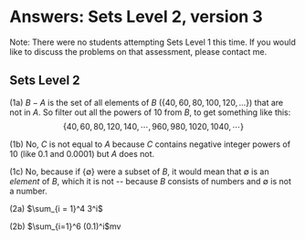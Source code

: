 # Answers: Sets Level 2, version 3

Note: There were no students attempting Sets Level 1 this time. If you would like to discuss the problems on that assessment, please contact me. 

## Sets Level 2

(1a) $B-A$ is the set of all elements of $B$ ($\{40,60,80,100,120,\dots\}$) that are not in $A$. So filter out all the powers of 10 from $B$, to get something like this: 
$$\{40,60,80,120,140,\cdots, 960, 980, 1020, 1040, \cdots\}$$

(1b) No, $C$ is not equal to $A$ because $C$ contains negative integer powers of $10$ (like $0.1$ and $0.0001$) but $A$ does not. 

(1c) No, because if $\{\emptyset\}$ were a subset of $B$, it would mean that $\emptyset$ is an _element_ of $B$, which it is not -- because $B$ consists of numbers and $\emptyset$ is not a number. 

(2a) $\sum_{i = 1}^4 3^i$

(2b) $\sum_{i=1}^6 (0.1)^i$mv 